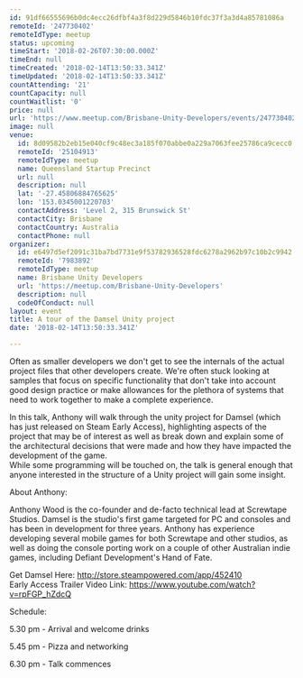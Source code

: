 ```yaml
---
id: 91df66555696b0dc4ecc26dfbf4a3f8d229d5846b10fdc37f3a3d4a85781086a
remoteId: '247730402'
remoteIdType: meetup
status: upcoming
timeStart: '2018-02-26T07:30:00.000Z'
timeEnd: null
timeCreated: '2018-02-14T13:50:33.341Z'
timeUpdated: '2018-02-14T13:50:33.341Z'
countAttending: '21'
countCapacity: null
countWaitlist: '0'
price: null
url: 'https://www.meetup.com/Brisbane-Unity-Developers/events/247730402/'
image: null
venue:
  id: 8d09582b2eb15e040cf9c48ec3a185f070abbe0a229a7063fee25786ca9cecc0
  remoteId: '25104913'
  remoteIdType: meetup
  name: Queensland Startup Precinct
  url: null
  description: null
  lat: '-27.45806884765625'
  lon: '153.0345001220703'
  contactAddress: 'Level 2, 315 Brunswick St'
  contactCity: Brisbane
  contactCountry: Australia
  contactPhone: null
organizer:
  id: e6497d5ef2091c31ba7bd7731e9f53782936528fdc6278a2962b97c10b2c9942
  remoteId: '7983892'
  remoteIdType: meetup
  name: Brisbane Unity Developers
  url: 'https://meetup.com/Brisbane-Unity-Developers'
  description: null
  codeOfConduct: null
layout: event
title: A tour of the Damsel Unity project
date: '2018-02-14T13:50:33.341Z'

---
```

<p>Often as smaller developers we don't get to see the internals of the actual project files that other developers create. We're often stuck looking at samples that focus on specific functionality that don't take into account good design practice or make allowances for the plethora of systems that need to work together to make a complete experience.</p> <p>In this talk, Anthony will walk through the unity project for Damsel (which has just released on Steam Early Access), highlighting aspects of the project that may be of interest as well as break down and explain some of the architectural decisions that were made and how they have impacted the development of the game.<br/>While some programming will be touched on, the talk is general enough that anyone interested in the structure of a Unity project will gain some insight.</p> <p>About Anthony:</p> <p>Anthony Wood is the co-founder and de-facto technical lead at Screwtape Studios. Damsel is the studio's first game targeted for PC and consoles and has been in development for three years. Anthony has experience developing several mobile games for both Screwtape and other studios, as well as doing the console porting work on a couple of other Australian indie games, including Defiant Development's Hand of Fate.</p> <p>Get Damsel Here: <a href="http://store.steampowered.com/app/452410" class="linkified">http://store.steampowered.com/app/452410</a><br/>Early Access Trailer Video Link: <a href="https://www.youtube.com/watch?v=rpFGP_hZdcQ" class="embedded">https://www.youtube.com/watch?v=rpFGP_hZdcQ</a></p> <p>Schedule:</p> <p>5.30 pm - Arrival and welcome drinks</p> <p>5.45 pm - Pizza and networking</p> <p>6.30 pm - Talk commences</p>
